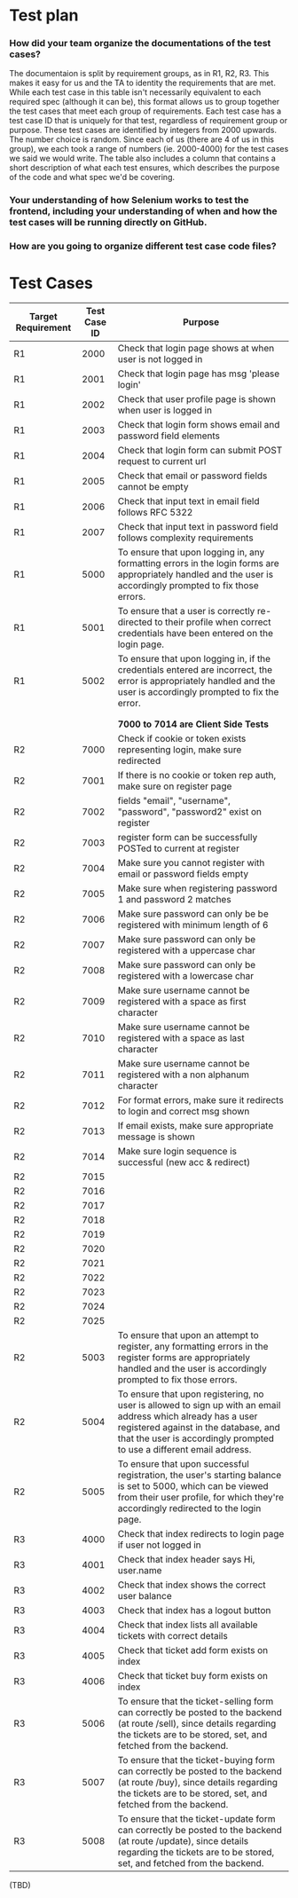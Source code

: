 # Test plan

### How did your team organize the documentations of the test cases?
 
The documentaion is split by requirement groups, as in R1, R2, R3. This makes it easy for us and the TA to identity the requirements that are met. While each test case in this table isn't necessarily equivalent to each required spec (although it can be), this format allows us to group together the test cases that meet each group of requirements. Each test case has a test case ID that is uniquely for that test, regardless of requirement group or purpose. These test cases are identified by integers from 2000 upwards. The number choice is random. Since each of us (there are 4 of us in this group), we each took a range of numbers (ie. 2000-4000) for the test cases we said we would write. The table also includes a column that contains a short description of what each test ensures, which describes the purpose of the code and what spec we'd be covering.
 
### Your understanding of how Selenium works to test the frontend, including your understanding of when and how the test cases will be running directly on GitHub.



### How are you going to organize different test case code files?



# Test Cases

| Target Requirement | Test Case ID | Purpose                                                                 |
|--------------------|--------------|-------------------------------------------------------------------------|
| R1 | 2000 | Check that login page shows at when user is not logged in |
| R1 | 2001 | Check that login page has msg 'please login' |
| R1 | 2002 | Check that user profile page is shown when user is logged in |
| R1 | 2003 | Check that login form shows email and password field elements |
| R1 | 2004 | Check that login form can submit POST request to current url |
| R1 | 2005 | Check that email or password fields cannot be empty |
| R1 | 2006 | Check that input text in email field follows RFC 5322 |
| R1 | 2007 | Check that input text in password field follows complexity requirements
| R1         | 5000        	| To ensure that upon logging in, any formatting errors in  the login forms are appropriately handled and the user is accordingly  prompted to fix those errors.                                                                  	|
| R1         | 5001       	| To ensure that a user is correctly re-directed to their profile when correct  credentials have been entered on the login page.                                                                                                  	|
| R1         | 5002         | To ensure that upon logging in, if the credentials entered are incorrect, the error is appropriately handled and the user is accordingly prompted to fix the error. |
|                    |              |                                                                         |
|                    |              |                                                                         |
|                    |              | **7000 to 7014 are Client Side Tests**                                      |
| R2                 |    7000      | Check if cookie or token exists representing login, make sure redirected|
| R2                 |    7001      | If there is no cookie or token rep auth, make sure on register page     | 
| R2                 |    7002      | fields "email", "username", "password", "password2" exist on register   |
| R2                 |    7003      | register form can be successfully POSTed to current at register         |
| R2                 |    7004      | Make sure you cannot register with email or password fields empty       | (TBD)
| R2                 |    7005      | Make sure when registering password 1 and password 2 matches            | (TBD)
| R2                 |    7006      | Make sure password can only be be registered with minimum length of 6   | (TBD)
| R2                 |    7007      | Make sure password can only be registered with a  uppercase char        | (TBD)
| R2                 |    7008      | Make sure password can only be registered with a lowercase char         | (TBD)
| R2                 |    7009      | Make sure username cannot be registered with a space as first character | (TBD)
| R2                 |    7010      | Make sure username cannot be registered with a space as last  character | (TBD)
| R2                 |    7011      | Make sure username cannot be registered with a non alphanum character   | (TBD)
| R2                 |    7012      | For format errors, make sure it redirects to login and correct msg shown|
| R2                 |    7013      | If email exists, make sure appropriate message is shown                 |
| R2                 |    7014      | Make sure login sequence is successful (new acc & redirect)             |
| R2                 |    7015      | |
| R2                 |    7016      | |
| R2                 |    7017      | |
| R2                 |    7018      | |
| R2                 |    7019      | |
| R2                 |    7020      | |
| R2                 |    7021      | |
| R2                 |    7022      | |
| R2                 |    7023      | |
| R2                 |    7024      | |
| R2                 |    7025      | |
| R2         | 5003         | To ensure that upon an attempt to register, any formatting errors in the register forms are appropriately handled and the user is accordingly prompted to fix those errors.                                                     	|
| R2         | 5004         | To ensure that upon registering, no user is allowed to sign up with an email address  which already has a user registered against in the database, and that the user is accordingly  prompted to use a different email address. 	|
| R2         | 5005         | To ensure that upon successful registration, the user's starting balance is set to 5000, which can be viewed from their user profile, for which they're accordingly redirected to the login page.                               	|
| R3                 | 4000 | Check that index redirects to login page if user not logged in |
| R3                 | 4001 | Check that index header says Hi, user.name |
| R3                 | 4002 | Check that index shows the correct user balance |
| R3                 | 4003 | Check that index has a logout button |
| R3                 | 4004 | Check that index lists all available tickets with correct details |
| R3                 | 4005 | Check that ticket add form exists on index |
| R3                 | 4006 | Check that ticket buy form exists on index |
| R3         | 5006         | To ensure that the ticket-selling form can correctly be posted to the backend (at route /sell), since details regarding the tickets are to be stored, set, and fetched from the backend.                                        	|
| R3         | 5007         | To ensure that the ticket-buying form can correctly be posted to the backend (at route /buy), since details regarding the tickets are to be stored, set, and fetched from the backend.                                          	|
| R3         | 5008         | To ensure that the ticket-update form can correctly be posted to the backend (at route /update), since details regarding the tickets are to be stored, set, and fetched from the backend.                  						|
 (TBD)
